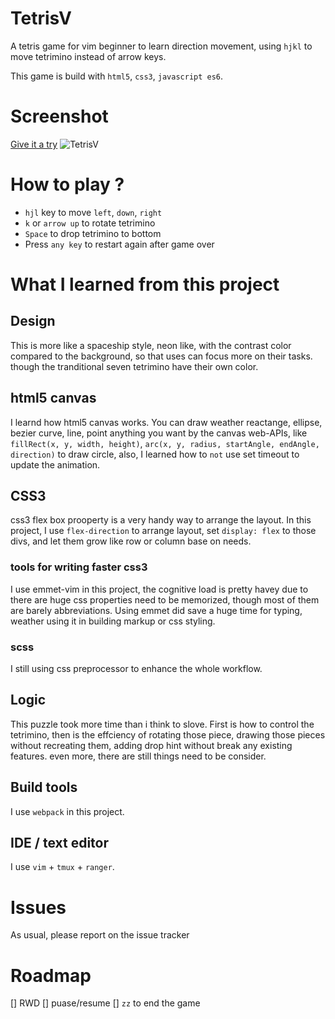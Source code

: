 

# TetrisV

A tetris game for vim beginner to learn direction movement, using `hjkl` to move tetrimino instead of arrow keys.

This game is build with `html5`, `css3`, `javascript es6`.


# Screenshot
[Give it a try](https://skyying.github.io/tetrisV/)
![TetrisV](images/2018/06/screenshot.png)



# How to play ?

* `hjl` key to move `left`, `down`, `right`
* `k` or `arrow up` to rotate tetrimino
* `Space` to drop tetrimino to bottom
* Press `any key` to restart again after game over

# What I learned from this project


## Design
This is more like a spaceship style, neon like, with the contrast color compared to the background, so that uses can focus more on their tasks. though the tranditional seven tetrimino have their own color.

## html5 canvas
I learnd how html5 canvas works. You can draw weather reactange, ellipse, bezier curve, line, point anything you want by the canvas web-APIs, like `fillRect(x, y, width, height)`, `arc(x, y, radius, startAngle, endAngle, direction)` to draw circle, also, I learned how to `not` use set timeout to update the animation.

## CSS3
css3 flex box prooperty is a very handy way to arrange the layout. In this project, I use `flex-direction` to arrange layout, set `display: flex` to those divs, and let them grow like row or column base on needs.

### tools for writing faster css3

I use emmet-vim in this project, the cognitive load is pretty havey due to there are huge css properties need to be memorized, though most of them are barely abbreviations. Using emmet did save a huge time for typing, weather using it in building markup or css styling.

### scss

I still using css preprocessor to enhance the whole workflow.

## Logic

This puzzle took more time than i think to slove. First is how to control the tetrimino, then is the effciency of rotating those piece, drawing those pieces without recreating them, adding drop hint without break any existing features. even more, there are still things need to be consider.


## Build tools
I use `webpack` in this project.

## IDE / text editor
I use `vim` + `tmux` + `ranger`.


# Issues
As usual, please report on the issue tracker


# Roadmap
[] RWD
[] puase/resume
[] `zz` to end the game
